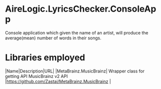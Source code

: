 # AireLogic.LyricsChecker.ConsoleApp

Console application which given the name of an artist, will produce the average(mean) number of words in their songs.

# Libraries employed
|Name|Description|URL|
|MetaBrainz.MusicBrainz| Wrapper class for getting API MusicBrainz v2 API |https://github.com/Zastai/MetaBrainz.MusicBrainz |